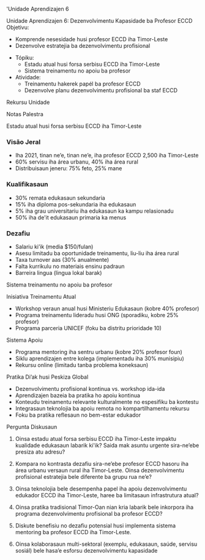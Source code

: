 'Unidade Aprendizajen 6

Unidade Aprendizajen 6: Dezenvolvimentu Kapasidade ba Profesor ECCD
Objetivu:
  * Komprende nesesidade husi profesor ECCD iha Timor-Leste
  * Dezenvolve estratejia ba dezenvolvimentu profisional
- Tópiku:
  * Estadu atual husi forsa serbisu ECCD iha Timor-Leste
  * Sistema treinamentu no apoiu ba profesor
- Atividade:
  * Treinamentu hakerek papél ba profesor ECCD
  * Dezenvolve planu dezenvolvimentu profisional ba staf ECCD

Rekursu Unidade

Notas Palestra

Estadu atual husi forsa serbisu ECCD iha Timor-Leste

### Visão Jeral
- Iha 2021, tinan ne’e, tinan ne’e, iha profesor ECCD 2,500 iha Timor-Leste
- 60% servisu iha área urbanu, 40% iha área rural
- Distribuisaun jeneru: 75% feto, 25% mane

### Kualifikasaun
- 30% remata edukasaun sekundaria
- 15% iha diploma pos-sekundaria iha edukasaun
- 5% iha grau universitariu iha edukasaun ka kampu relasionadu
- 50% iha de'it edukasaun primaria ka menus

### Dezafiu
- Salariu ki’ik (media $150/fulan)
- Asesu limitadu ba oportunidade treinamentu, liu-liu iha área rural
- Taxa turnover aas (30% anualmente)
- Falta kurrikulu no materiais ensinu padraun
- Barreira lingua (lingua lokal barak)

Sistema treinamentu no apoiu ba profesor

Inisiativa Treinamentu Atual
- Workshop veraun anual husi Ministeriu Edukasaun (kobre 40% profesor)
- Programa treinamentu lideradu husi ONG (sporadiku, kobre 25% profesor)
- Programa parceria UNICEF (foku ba distritu prioridade 10)

Sistema Apoiu
- Programa mentoring iha sentru urbanu (kobre 20% profesor foun)
- Siklu aprendizajen entre kolega (implementadu iha 30% munisipiu)
- Rekursu online (limitadu tanba problema koneksaun)

Pratika Di’ak husi Peskiza Global
- Dezenvolvimentu profisional kontinua vs. workshop ida-ida
- Aprendizajen bazeia ba pratika ho apoiu kontinua
- Konteudu treinamentu relevante kulturalmente no espesifiku ba kontestu
- Integrasaun teknolojia ba apoiu remota no kompartilhamentu rekursu
- Foku ba pratika reflesaun no bem-estar edukador

Pergunta Diskusaun

1. Oinsa estadu atual forsa serbisu ECCD iha Timor-Leste impaktu kualidade edukasaun labarik ki'ik? Saida mak asuntu urgente sira-ne’ebe presiza atu adresu?

2. Kompara no kontrasta dezafiu sira-ne’ebe profesor ECCD hasoru iha área urbanu versaun rural iha Timor-Leste. Oinsa dezenvolvimentu profisional estratejia bele diferente ba grupu rua ne’e?

3. Oinsa teknolojia bele desempenha papel iha apoiu dezenvolvimentu edukador ECCD iha Timor-Leste, haree ba limitasaun infrastrutura atual?

4. Oinsa pratika tradisional Timor-Oan nian kria labarik bele inkorpora iha programa dezenvolvimentu profisional ba profesor ECCD?

5. Diskute benefisiu no dezafiu potensial husi implementa sistema mentoring ba profesor ECCD iha Timor-Leste.

6. Oinsa kolaborasaun multi-sektoral (exemplu, edukasaun, saúde, servisu sosiál) bele hasa’e esforsu dezenvolvimentu kapasidade